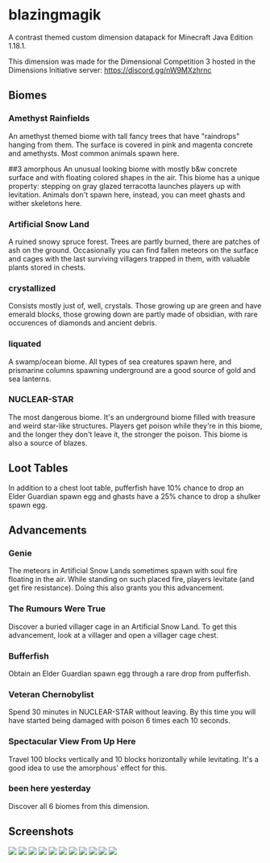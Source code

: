# blazingmagik
A contrast themed custom dimension datapack for Minecraft Java Edition 1.18.1.

This dimension was made for the Dimensional Competition 3 hosted in the Dimensions Initiative server: https://discord.gg/nW9MXzhrnc

## Biomes
### Amethyst Rainfields
An amethyst themed biome with tall fancy trees that have "raindrops" hanging from them. The surface is covered in pink and magenta concrete and amethysts. Most common animals spawn here.

##3 amorphous
An unusual looking biome with mostly b&w concrete surface and with floating colored shapes in the air. This biome has a unique property: stepping on gray glazed terracotta launches players up with levitation. Animals don't spawn here, instead, you can meet ghasts and wither skeletons here.

### Artificial Snow Land
A ruined snowy spruce forest. Trees are partly burned, there are patches of ash on the ground. Occasionally you can find fallen meteors on the surface and cages with the last surviving villagers trapped in them, with valuable plants stored in chests.

### crystallized
Consists mostly just of, well, crystals. Those growing up are green and have emerald blocks, those growing down are partly made of obsidian, with rare occurences of diamonds and ancient debris.

### liquated
A swamp/ocean biome. All types of sea creatures spawn here, and prismarine columns spawning underground are a good source of gold and sea lanterns.

### NUCLEAR-STAR
The most dangerous biome. It's an underground biome filled with treasure and weird star-like structures. Players get poison while they're in this biome, and the longer they don't leave it, the stronger the poison. This biome is also a source of blazes.

## Loot Tables
In addition to a chest loot table, pufferfish have 10% chance to drop an Elder Guardian spawn egg and ghasts have a 25% chance to drop a shulker spawn egg.

## Advancements
### Genie
The meteors in Artificial Snow Lands sometimes spawn with soul fire floating in the air. While standing on such placed fire, players levitate (and get fire resistance). Doing this also grants you this advancement.

### The Rumours Were True
Discover a buried villager cage in an Artificial Snow Land. To get this advancement, look at a villager and open a villager cage chest.

### Bufferfish
Obtain an Elder Guardian spawn egg through a rare drop from pufferfish.

### Veteran Chernobylist
Spend 30 minutes in NUCLEAR-STAR without leaving. By this time you will have started being damaged with poison 6 times each 10 seconds.

### Spectacular View From Up Here
Travel 100 blocks vertically and 10 blocks horizontally while levitating. It's a good idea to use the amorphous' effect for this.

### been here yesterday
Discover all 6 biomes from this dimension.

## Screenshots
![](https://cdn.discordapp.com/attachments/894884594908807208/929052551985389628/javaw_k0Mt7dMBh4.png)
![](https://cdn.discordapp.com/attachments/894884594908807208/929052552396435496/javaw_zJZLPJ3Zws.png)
![](https://cdn.discordapp.com/attachments/894884594908807208/929052552891367514/javaw_YjPtXkRx2d.png)
![](https://cdn.discordapp.com/attachments/894884594908807208/929052553331748944/javaw_dSvGKqSLbE.jpg)
![](https://cdn.discordapp.com/attachments/894884594908807208/929052553587605504/javaw_XvIhUl1463.jpg)
![](https://cdn.discordapp.com/attachments/894884594908807208/929052553910579261/javaw_wHbyLRXIHh.png)
![](https://cdn.discordapp.com/attachments/894884594908807208/929052554216755210/javaw_yHOsz3SuVW.jpg)
![](https://cdn.discordapp.com/attachments/894884594908807208/929052554485182484/javaw_tRePyie0Sz.png)
![](https://cdn.discordapp.com/attachments/894884594908807208/929052554854273054/javaw_GvCDpZ6RJL.png)
![](https://cdn.discordapp.com/attachments/894884594908807208/929052555173052426/javaw_61PpP8P9SA.jpg)
![](https://cdn.discordapp.com/attachments/894884594908807208/929135620587151431/javaw_6Xb8uyGSkr.png)
